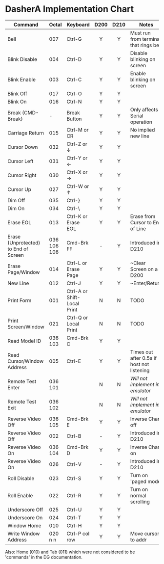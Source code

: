 # DasherA Implementation Chart

| Command                              | Octal       | Keyboard                   | D200 | D210 | Notes                            |
|--------------------------------------|-------------|----------------------------| :--: | :--: | ----------------------------------|
| Bell                                 | 007         | Ctrl-G                     | Y    | Y    | Must run from terminal that rings bell |
| Blink Disable                        | 004         | Ctrl-D                     | Y    | Y    | Disable blinking on screen  |
| Blink Enable                         | 003         | Ctrl-C                     | Y    | Y    | Enable blinking on screen  |
| Blink Off                            | 017         | Ctrl-O                     | Y    | Y    |                            |
| Blink On                             | 016         | Ctrl-N                     | Y    | Y    |                            |
| Break (CMD-Break)                    | -           | Break Button               | Y    | Y    | Only affects Serial operation |
| Carriage Return                      | 015         | Ctrl-M or CR               | Y    | Y    | No implied new line         |
| Cursor Down                          | 032         | Ctrl-Z or ↓                | Y    | Y    |                   |
| Cursor Left                          | 031         | Ctrl-Y or ←                | Y    | Y    |                   |
| Cursor Right                         | 030         | Ctrl-X or →                | Y    | Y    |                   |
| Cursor Up                            | 027         | Ctrl-W or ↑                | Y    | Y    |                   |
| Dim Off                              | 035         | Ctrl-}                     | Y    | Y    |                   |
| Dim On                               | 034         | Ctrl-\                     | Y    | Y    |                   |
| Erase EOL                            | 013         | Ctrl-K or Erase EOL        | Y    | Y    | Erase from Cursor to End of Line |
| Erase (Unprotected) to End of Screen | 036 106 106 | Cmd-Brk FF                 | -    | Y    | Introduced in D210         |
| Erase Page/Window                    | 014         | Ctrl-L or Erase Page       | Y    | Y    | ~Clear Screen on a D200    |
| New Line                             | 012         | Ctrl-J                     | Y    | Y    | ~Enter/Return              |
| Print Form                           | 001         | Ctrl-A or Shift-Local Print | N   | N    | TODO            |
| Print Screen/Window                  | 021         | Ctrl-Q or Local Print      | N    | N    | TODO    |
| Read Model ID                        | 036 103     | Cmd-Brk C                  | Y    | Y    |                 |
| Read Cursor/Window Address           | 005         | Ctrl-E                     | Y    | Y    | Times out after 0.5s if host not listening |   
| Remote Test Enter                    | 036 101     |                            | N    | N    | *Will not implement in emulator* |
| Remote Test Exit                     | 036 102     |                            | N    | N    | *Will not implement in emulator* |
| Reverse Video Off                    | 036 105     | Cmd-Brk E                  | Y    | Y    | Inverse Chars off |
| Reverse Video Off                    | 002         | Ctrl-B                     | -    | Y    | Introduced in D210  |
| Reverse Video On                     | 036 104     | Cmd-Brk D                  | Y    | Y    | Inverse Chars on |
| Reverse Video On                     | 026         | Ctrl-V                     | -    | Y    | Introduced in D210 |
| Roll Disable                         | 023         | Ctrl-S                     | Y    | Y    | Turn on 'paged mode' |
| Roll Enable                          | 022         | Ctrl-R                     | Y    | Y    | Turn on normal scrolling |
| Underscore Off                       | 025         | Ctrl-U                     | Y    | Y    |  |
| Underscore On                        | 024         | Ctrl-T                     | Y    | Y    |  |
| Window Home                          | 010         | Ctrl-H                     | Y    | Y    |  |
| Write Window Address                 | 020 n n     | Ctrl-P col row             | Y    | Y    | Move cursor to addr |

Also: Home (010) and Tab (011) which were not considered to be 'commands' in the DG documentation.
